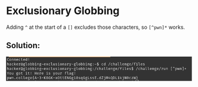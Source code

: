 # Exclusionary Globbing

Adding `^` at the start of a `[]` excludes those characters, so `[^pwn]*` works.


## Solution:

![solution](06_Exculusionary_Globbing.png)
